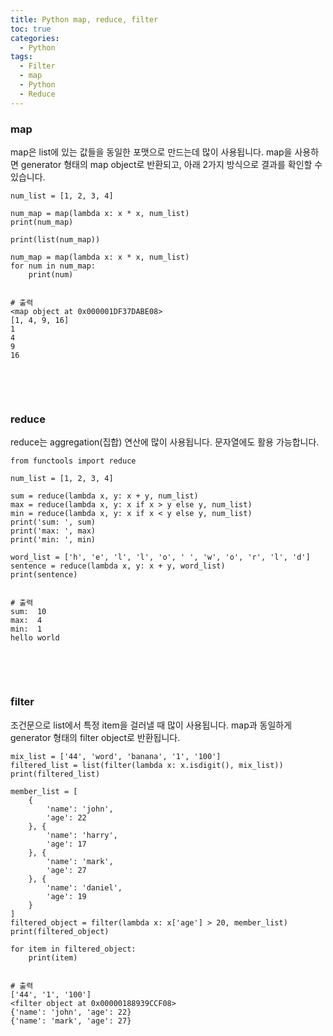 ```yaml
---
title: Python map, reduce, filter
toc: true
categories:
  - Python
tags:
  - Filter
  - map
  - Python
  - Reduce
---
```


### **map**


map은 list에 있는 값들을 동일한 포맷으로 만드는데 많이 사용됩니다. map을 사용하면 generator 형태의 map object로 반환되고, 아래 2가지 방식으로 결과를 확인할 수 있습니다.



```
num_list = [1, 2, 3, 4]

num_map = map(lambda x: x * x, num_list)
print(num_map)

print(list(num_map))

num_map = map(lambda x: x * x, num_list)
for num in num_map:
    print(num)
    
    
# 출력
<map object at 0x000001DF37DABE08>
[1, 4, 9, 16]
1
4
9
16
```

 


 


### **reduce**


reduce는 aggregation(집합) 연산에 많이 사용됩니다. 문자열에도 활용 가능합니다.



```
from functools import reduce

num_list = [1, 2, 3, 4]

sum = reduce(lambda x, y: x + y, num_list)
max = reduce(lambda x, y: x if x > y else y, num_list)
min = reduce(lambda x, y: x if x < y else y, num_list)
print('sum: ', sum)
print('max: ', max)
print('min: ', min)

word_list = ['h', 'e', 'l', 'l', 'o', ' ', 'w', 'o', 'r', 'l', 'd']
sentence = reduce(lambda x, y: x + y, word_list)
print(sentence)


# 출력
sum:  10
max:  4
min:  1
hello world
```

 


 


### **filter**


조건문으로 list에서 특정 item을 걸러낼 때 많이 사용됩니다. map과 동일하게 generator 형태의 filter object로 반환됩니다.



```
mix_list = ['44', 'word', 'banana', '1', '100']
filtered_list = list(filter(lambda x: x.isdigit(), mix_list))
print(filtered_list)

member_list = [
    {
        'name': 'john',
        'age': 22
    }, {
        'name': 'harry',
        'age': 17
    }, {
        'name': 'mark',
        'age': 27
    }, {
        'name': 'daniel',
        'age': 19
    }
]
filtered_object = filter(lambda x: x['age'] > 20, member_list)
print(filtered_object)

for item in filtered_object:
    print(item)


# 출력
['44', '1', '100']
<filter object at 0x00000188939CCF08>
{'name': 'john', 'age': 22}
{'name': 'mark', 'age': 27}
```

 

